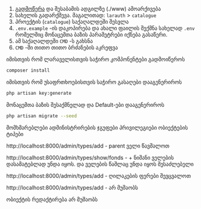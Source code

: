 1. [გადმოწერა](https://github.com/DavidTbilisi/larauth/archive/refs/heads/master.zip) და შესაბამის ადგილზე (./www) ამოარქივება
2. სახელის გადარქმევა. მაგალითად: `larauth` > `catalogue`
3. პროექტის (`catalogue`) საქაღალდეში შესვლა
4. `.env.example` -ის დაკოპირება და ახალი ფაილის შექმნა სახელად `.env` რომელშიც მონაცემთა ბაზის პარამეტრები იქნება გასაწერი.
5. ამ საქაღალდეში `CMD` -ს გახსნა
6. `CMD` -ში თითო თითო ბრძანების აკრეფვა



იმისთვის რომ ლარაველისთვის საჭირო კომპონენტები გადმოიწეროს 
```bash
composer install
```

იმისთვის რომ უსაფრთხოებისთვის საჭირო გასაღები დააგენერიროს
```bash
php artisan key:generate
```

მონაცემთა ბაზის შესაქმნელად და Default-ები დააგენერიროს
```bash
php artisan migrate --seed
```


მომხმარებლები
ადმინისტრირების ჯგუფები
პრივილეგიები
ობიექტების ტიპები


http://localhost:8000/admin/types/add - parent ველი წავშალოთ

http://localhost:8000/admin/types/show/fonds - + ნიშანი ველების დასამატებლად უნდა იყოს. და ველების წაშლაც უნდა იყოს შესაძლებელი

http://localhost:8000/admin/types/add - ღილაკების ფერები შევცვალოთ

http://localhost:8000/admin/types/add - არ მუშაობს

ობიექტის რედაქტირება არ მუშაობს